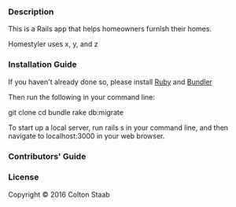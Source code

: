 <h3>Description</h3>
<p>This is a Rails app that helps homeowners furnish their homes.</p>
<p>Homestyler uses x, y, and z</p>

<h3>Installation Guide</h3>
<p>
  If you haven't already done so, please install <a href="https://www.ruby-lang.org/en/documentation/installation/">Ruby</a> and <a href="http://bundler.io/#getting-started">Bundler</a>
</p>
<p>
  Then run the following in your command line:
</p>
        git clone
        cd 
        bundle
        rake db:migrate

<p>
  To start up a local server, run rails s in your command line, and then navigate to localhost:3000 in your web browser.
</p>

<h3>Contributors' Guide</h3>
<p></p>

<h3>License</h3>
<p>Copyright &copy; 2016 Colton Staab</p>